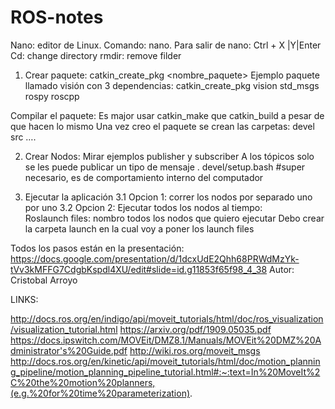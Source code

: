 # ROS-notes

Nano: editor de Linux. Comando: nano.  Para salir de nano: Ctrl + X |Y|Enter
Cd: change directory 
rmdir: remove filder


1. Crear paquete: 
catkin_create_pkg <nombre_paquete> <dependencias separadas por espacio>
Ejemplo paquete llamado visión con 3 dependencias: 
catkin_create_pkg vision std_msgs rospy roscpp
  
Compilar el paquete:
Es major usar catkin_make que catkin_build a pesar de que hacen lo mismo
Una vez creo el paquete se crean las carpetas: devel src ….

 2.  Crear Nodos: 
  Mirar ejemplos publisher y subscriber
  A los tópicos solo se les puede publicar un tipo de mensaje 
. devel/setup.bash   #super necesario, es de comportamiento interno del computador

  
3. Ejecutar la aplicación 
3.1 Opcion 1: correr los nodos por separado uno por uno
3.2 Opcion 2: Ejecutar todos los nodos al tiempo:  
Roslaunch files: nombro todos los nodos que quiero ejecutar 
Debo crear la carpeta launch en la cual voy a poner los launch files 


Todos los pasos están en la presentación:
  https://docs.google.com/presentation/d/1dcxUdE2Qhh68PRWdMzYk-tVv3kMFFG7CdgbKspdl4XU/edit#slide=id.g11853f65f98_4_38 
  Autor: Cristobal Arroyo

  LINKS: 
  
  http://docs.ros.org/en/indigo/api/moveit_tutorials/html/doc/ros_visualization/visualization_tutorial.html 
  https://arxiv.org/pdf/1909.05035.pdf 
  https://docs.ipswitch.com/MOVEit/DMZ8.1/Manuals/MOVEit%20DMZ%20Administrator's%20Guide.pdf 
  http://wiki.ros.org/moveit_msgs 
  http://docs.ros.org/en/kinetic/api/moveit_tutorials/html/doc/motion_planning_pipeline/motion_planning_pipeline_tutorial.html#:~:text=In%20MoveIt%2C%20the%20motion%20planners,(e.g.%20for%20time%20parameterization). 
  
